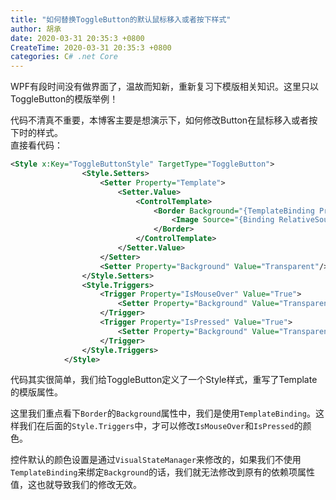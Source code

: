 ```yaml
---
title: "如何替换ToggleButton的默认鼠标移入或者按下样式"
author: 胡承
date: 2020-03-31 20:35:3 +0800
CreateTime: 2020-03-31 20:35:3 +0800
categories: C# .net Core
---
```


WPF有段时间没有做界面了，温故而知新，重新复习下模版相关知识。这里只以ToggleButton的模版举例！

<!-- more -->

代码不清真不重要，本博客主要是想演示下，如何修改Button在鼠标移入或者按下时的样式。  
直接看代码：

```xml
<Style x:Key="ToggleButtonStyle" TargetType="ToggleButton">
                <Style.Setters>
                    <Setter Property="Template">
                        <Setter.Value>
                            <ControlTemplate>
                                <Border Background="{TemplateBinding Property=Background }" BorderBrush="Transparent">
                                    <Image Source="{Binding RelativeSource={RelativeSource AncestorType=UserControl}, Path=CurrentIcon}"/>
                                </Border>
                            </ControlTemplate>
                        </Setter.Value>
                    </Setter>
                    <Setter Property="Background" Value="Transparent"/>
                </Style.Setters>
                <Style.Triggers>
                    <Trigger Property="IsMouseOver" Value="True">
                        <Setter Property="Background" Value="Transparent"/>
                    </Trigger>
                    <Trigger Property="IsPressed" Value="True">
                        <Setter Property="Background" Value="Transparent"/>
                    </Trigger>
                </Style.Triggers>
            </Style>           
```

代码其实很简单，我们给ToggleButton定义了一个Style样式，重写了Template的模版属性。

这里我们重点看下`Border`的`Background`属性中，我们是使用`TemplateBinding`。这样我们在后面的`Style.Triggers`中，才可以修改`IsMouseOver`和`IsPressed`的颜色。

控件默认的颜色设置是通过`VisualStateManager`来修改的，如果我们不使用`TemplateBinding`来绑定`Background`的话，我们就无法修改到原有的依赖项属性值，这也就导致我们的修改无效。

